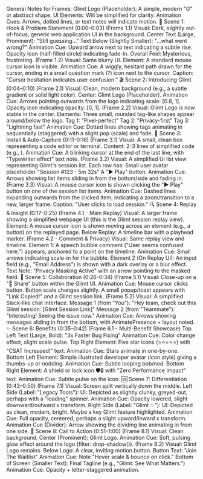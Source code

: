 General Notes for Frames:
Glimt Logo (Placeholder): A simple, modern "G" or abstract shape.
UI Elements: Will be simplified for clarity.
Animation Cues: Arrows, dotted lines, or text notes will indicate motion.
🎨 Scene 1: Hook & Problem Statement (0:00–0:03)
(Frame 1.1)
Visual: Dark, slightly out-of-focus, generic web application UI in the background.
Center Text (Large, Prominent): "Still guessing..."
Text Below (Slightly Smaller): "...what went wrong?"
Animation Cue: Upward arrow next to text indicating a subtle rise. Opacity icon (half-filled circle) indicating fade-in.
Overall Feel: Mysterious, frustrating.
(Frame 1.2)
Visual: Same blurry UI.
Element: A standard mouse cursor icon is visible.
Animation Cue: A wiggly, hesitant path drawn for the cursor, ending in a small question mark (?) icon next to the cursor.
Caption: "Cursor hesitation indicates user confusion."
🎬 Scene 2: Introducing Glimt (0:04–0:10)
(Frame 2.1)
Visual: Clean, modern background (e.g., a subtle gradient or solid light color).
Center: Glimt Logo (Placeholder).
Animation Cue: Arrows pointing outwards from the logo indicating scale: [0.8, 1]. Opacity icon indicating opacity: [0, 1].
(Frame 2.2)
Visual: Glimt Logo is now stable in the center.
Elements: Three small, rounded tag-like shapes appear around/below the logo.
Tag 1: "Pixel-perfect"
Tag 2: "Privacy-first"
Tag 3: "Lightning fast"
Animation Cue: Dotted lines showing tags animating in sequentially (staggered) with a slight pop (scale) and fade.
🚀 Scene 3: Install & Auto-Capture (0:11–0:16)
(Frame 3.1)
Visual: A small, clean box representing a code editor or terminal.
Content: 2-3 lines of simplified code (e.g., <script src="glimt.js"></script>).
Animation Cue: A blinking cursor at the end of the last line, with "Typewriter effect" text note.
(Frame 3.2)
Visual: A simplified UI list view representing Glimt's session list. Each row has:
Small user avatar placeholder
"Session #123 - 5m 32s"
A "▶️ Play" button.
Animation Cue: Arrows showing list items sliding in from the bottom/side and fading in.
(Frame 3.3)
Visual: A mouse cursor icon is shown clicking the "▶️ Play" button on one of the session list items.
Animation Cue: Dashed lines expanding outwards from the clicked item, indicating a zoom/transition to a new, larger frame.
Caption: "User clicks to load session."
🔍 Scene 4: Replay & Insight (0:17–0:25)
(Frame 4.1 - Main Replay)
Visual: A larger frame showing a simplified webpage UI (this is the Glimt session replay view).
Element: A mouse cursor icon is shown moving across an element (e.g., a button) on the replayed page.
Below Replay: A timeline bar with a playhead marker.
(Frame 4.2 - Comment & Privacy)
Visual: Same replay view and timeline.
Element 1: A speech bubble comment ("User seems confused here.") appears, anchored to a point on the timeline.
Animation Cue: Small arrows indicating scale-in for the bubble.
Element 2 (On Replay UI): An input field (e.g., "Email Address") is shown with a dark overlay or a blur effect.
Text Note: "Privacy Masking Active" with an arrow pointing to the masked field.
💬 Scene 5: Collaboration (0:26–0:34)
(Frame 5.1)
Visual: Close-up on a "🔗 Share" button within the Glimt UI.
Animation Cue: Mouse cursor clicks button. Button scale changes slightly. A small popup/toast appears with "Link Copied!" and a Glimt session link.
(Frame 5.2)
Visual: A simplified Slack-like chat interface.
Message 1 (from "You"): "Hey team, check out this Glimt session: [Glimt Session Link]"
Message 2 (from "Teammate"): "Interesting! Seeing the issue now."
Animation Cue: Arrows showing messages sliding in from the bottom, with AnimatePresence + layout noted.
✨ Scene 6: Benefits (0:35–0:42)
(Frame 6.1 - Multi-Benefit Showcase)
Top Left Text (Large, Bold): "3x Faster Bug Fixing"
Animation Cue: Color change effect, slight scale pulse.
Top Right Element: Five star icons (⭐⭐⭐⭐⭐) with "CSAT Increased!" text.
Animation Cue: Stars animate in one-by-one.
Bottom Left Element: Simple illustrated developer avatar (icon style) giving a thumbs-up or nodding.
Animation Cue: Subtle looping bob/nod.
Bottom Right Element: A shield or lock icon 🛡️🔒 with "Zero Performance Impact" text.
Animation Cue: Subtle pulse on the icon.
🆚 Scene 7: Differentiation (0:43–0:50)
(Frame 7.1)
Visual: Screen split vertically down the middle.
Left Side (Label: "Legacy Tools"):
UI: Depicted as slightly clunky, greyed-out, perhaps with a "loading" spinner.
Animation Cue: Opacity lowered, slight downward/outward x transform.
Right Side (Label: "Glimt ✨"):
UI: Depicted as clean, modern, bright. Maybe a key Glimt feature highlighted.
Animation Cue: Full opacity, centered, perhaps a slight upward/inward x transform.
Animation Cue (Divider): Arrow showing the dividing line animating in from one side.
🎯 Scene 8: Call to Action (0:51–1:00)
(Frame 8.1)
Visual: Clean background.
Center (Prominent): Glimt Logo.
Animation Cue: Soft, pulsing glow effect around the logo (filter: drop-shadow()).
(Frame 8.2)
Visual: Glimt Logo remains.
Below Logo: A clear, inviting motion.button.
Button Text: "Join The Waitlist"
Animation Cue: Note "Hover scale & bounce on click."
Bottom of Screen (Smaller Text): Final Tagline (e.g., "Glimt: See What Matters.")
Animation Cue: Opacity + letter-staggered animation.